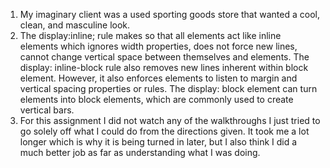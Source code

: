 1. My imaginary client was a used sporting goods store that wanted a cool, clean, and masculine look.
2. The display:inline; rule makes so that all elements act like inline elements which ignores width properties, does not force new lines, cannot change vertical space between themselves and elements. The display: inline-block rule also removes new lines inherent within block element. However, it also enforces elements to listen to margin and vertical spacing properties or rules. The display: block element can turn elements into block elements, which are commonly used to create vertical bars.
3. For this assignment I did not watch any of the walkthroughs I just tried to go solely off what I could do from the directions given. It took me a lot longer which is why it is being turned in later, but I also think I did a much better job as far as understanding what I was doing. 
